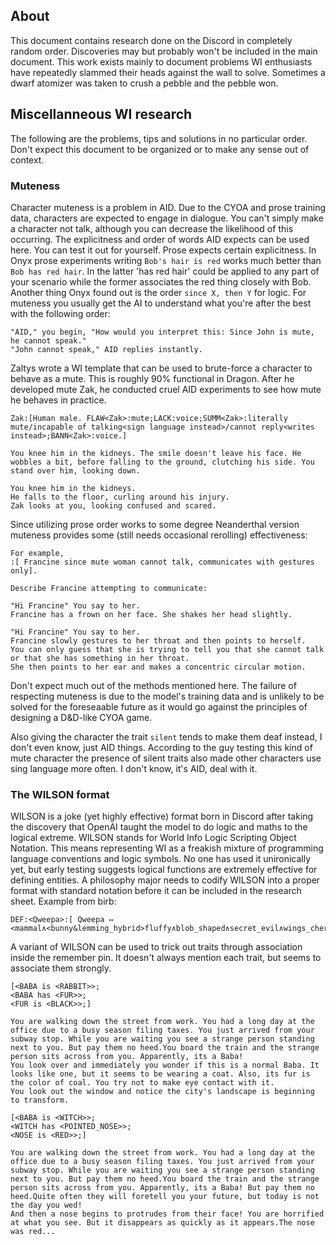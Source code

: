 ## About
This document contains research done on the Discord in completely random order. Discoveries may but probably won't be included in the main document. This work exists mainly to document problems WI enthusiasts have repeatedly slammed their heads against the wall to solve. Sometimes a dwarf atomizer was taken to crush a pebble and the pebble won.

## Miscellanneous WI research
The following are the problems, tips and solutions in no particular order. Don't expect this document to be organized or to make any sense out of context.

### Muteness
Character muteness is a problem in AID. Due to the CYOA and prose training data, characters are expected to engage in dialogue. You can't simply make a character not talk, although you can decrease the likelihood of this occurring. The explicitness and order of words AID expects can be used here. You can test it out for yourself. Prose expects certain explicitness. In Onyx prose experiments writing `Bob's hair is red` works much better than `Bob has red hair`. In the latter 'has red hair' could be applied to any part of your scenario while the former associates the red thing closely with Bob. Another thing Onyx found out is the order `since X, then Y` for logic. For muteness you usually get the AI to understand what you're after the best with the following order:
```
"AID," you begin, "How would you interpret this: Since John is mute, he cannot speak." 
"John cannot speak," AID replies instantly. 
```
Zaltys wrote a WI template that can be used to brute-force a character to behave as a mute. This is roughly 90% functional in Dragon. After he developed mute Zak, he conducted cruel AID experiments to see how mute he behaves in practice.
```
Zak:[Human male. FLAW<Zak>:mute;LACK:voice;SUMM<Zak>:literally mute/incapable of talking<sign language instead>/cannot reply<writes instead>;BANN<Zak>:voice.]
```
```
You knee him in the kidneys. The smile doesn't leave his face. He wobbles a bit, before falling to the ground, clutching his side. You stand over him, looking down.

You knee him in the kidneys.
He falls to the floor, curling around his injury.
Zak looks at you, looking confused and scared.
```

Since utilizing prose order works to some degree Neanderthal version muteness provides some (still needs occasional rerolling) effectiveness:
```
For example, 
:[ Francine since mute woman cannot talk, communicates with gestures only].

Describe Francine attempting to communicate:

"Hi Francine" You say to her.
Francine has a frown on her face. She shakes her head slightly.
```
```
"Hi Francine" You say to her.
Francine slowly gestures to her throat and then points to herself.
You can only guess that she is trying to tell you that she cannot talk or that she has something in her throat.
She then points to her ear and makes a concentric circular motion.
```

Don't expect much out of the methods mentioned here. The failure of respecting muteness is due to the model's training data and is unlikely to be solved for the foreseaable future as it would go against the principles of designing a D&D-like CYOA game.

Also giving the character the trait `silent` tends to make them deaf instead, I don't even know, just AID things. According to the guy testing this kind of mute character the presence of silent traits also made other characters use sing language more often. I don't know, it's AID, deal with it.


### The WILSON format
WILSON is a joke (yet highly effective) format born in Discord after taking the discovery that OpenAI taught the model to do logic and maths to the logical extreme. WILSON stands for World Info Logic Scripting Object Notation. This means representing WI as a freakish mixture of programming language conventions and logic symbols. No one has used it unironically yet, but early testing suggests logical functions are extremely effective for defining entities. A philosophy major needs to codify WILSON into a proper format with standard notation before it can be included in the research sheet. Example from birb:
```
DEF:<Qweepa>:[ Qweepa ⇔ <mammal∧<bunny&lemming_hybrid>fluffy∧blob_shaped∧secret_evil∧wings_cherub∧herbivore<¬good¬carnivore>>.]
```
A variant of WILSON can be used to trick out traits through association inside the remember pin. It doesn't always mention each trait, but seems to associate them strongly.
```
[<BABA is <RABBIT>>;
<BABA has <FUR>>;
<FUR is <BLACK>>;]
```
```
You are walking down the street from work. You had a long day at the office due to a busy season filing taxes. You just arrived from your subway stop. While you are waiting you see a strange person standing next to you. But pay them no heed.You board the train and the strange person sits across from you. Apparently, its a Baba!
You look over and immediately you wonder if this is a normal Baba. It looks like one, but it seems to be wearing a coat. Also, its fur is the color of coal. You try not to make eye contact with it.
You look out the window and notice the city's landscape is beginning to transform.
```
```
[<BABA is <WITCH>>;
<WITCH has <POINTED_NOSE>>;
<NOSE is <RED>>;]
```
```
You are walking down the street from work. You had a long day at the office due to a busy season filing taxes. You just arrived from your subway stop. While you are waiting you see a strange person standing next to you. But pay them no heed.You board the train and the strange person sits across from you. Apparently, its a Baba! But pay them no heed.Quite often they will foretell you your future, but today is not the day you wed!
And then a nose begins to protrudes from their face! You are horrified at what you see. But it disappears as quickly as it appears.The nose was red...
```